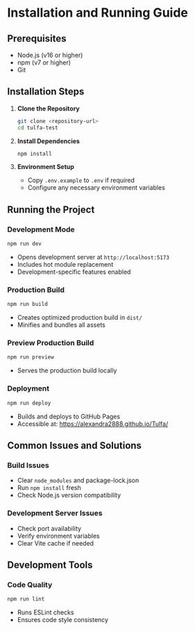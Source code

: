# Installation and Running Guide

## Prerequisites

- Node.js (v16 or higher)
- npm (v7 or higher)
- Git

## Installation Steps

1. **Clone the Repository**
   ```bash
   git clone <repository-url>
   cd tulfa-test
   ```

2. **Install Dependencies**
   ```bash
   npm install
   ```

3. **Environment Setup**
   - Copy `.env.example` to `.env` if required
   - Configure any necessary environment variables

## Running the Project

### Development Mode
```bash
npm run dev
```
- Opens development server at `http://localhost:5173`
- Includes hot module replacement
- Development-specific features enabled

### Production Build
```bash
npm run build
```
- Creates optimized production build in `dist/`
- Minifies and bundles all assets

### Preview Production Build
```bash
npm run preview
```
- Serves the production build locally

### Deployment
```bash
npm run deploy
```
- Builds and deploys to GitHub Pages
- Accessible at: https://alexandra2888.github.io/Tulfa/

## Common Issues and Solutions

### Build Issues
- Clear `node_modules` and package-lock.json
- Run `npm install` fresh
- Check Node.js version compatibility

### Development Server Issues
- Check port availability
- Verify environment variables
- Clear Vite cache if needed

## Development Tools

### Code Quality
```bash
npm run lint
```
- Runs ESLint checks
- Ensures code style consistency
